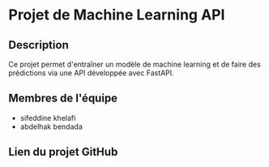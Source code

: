 # Projet de Machine Learning API

## Description
Ce projet permet d'entraîner un modèle de machine learning et de faire des prédictions via une API développée avec FastAPI.

## Membres de l'équipe
- sifeddine khelafi
- abdelhak bendada

## Lien du projet GitHub
